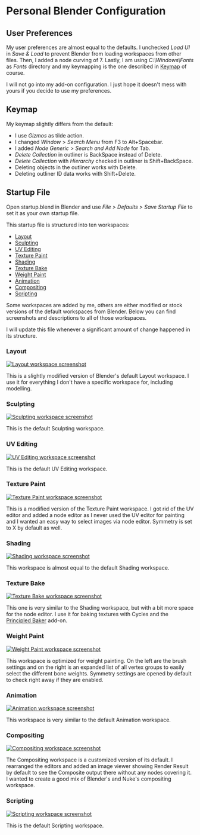 # Personal Blender Configuration

## User Preferences

My user preferences are almost equal to the defaults. I unchecked *Load UI* in *Save & Load* to prevent Blender from loading workspaces from other files. Then, I added a node curving of 7.
Lastly, I am using *C:\Windows\Fonts* as *Fonts* directory and my keymapping is the one described in [Keymap](#keymap) of course.

I will not go into my add-on configuration. I just hope it doesn't mess with yours if you decide to use my preferences.

## Keymap

My keymap slightly differs from the default:
- I use *Gizmos* as tilde action.
- I changed *Window* > *Search Menu* from F3 to Alt+Spacebar.
- I added *Node Generic* > *Search and Add Node*  for Tab.
- *Delete Collection* in outliner is BackSpace instead of Delete.
- *Delete Collection* with *Hierarchy* checked in outliner is Shift+BackSpace.
- Deleting objects in the outliner works with Delete.
- Deleting outliner ID data works with Shift+Delete.

## Startup File

Open startup.blend in Blender and use *File > Defaults > Save Startup File* to set it as your own startup file.

This startup file is structured into ten workspaces:

- [Layout](#layout)
- [Sculpting](#sculpting)
- [UV Editing](#uv-editing)
- [Texture Paint](#texture-paint)
- [Shading](#shading)
- [Texture Bake](#texture-bake)
- [Weight Paint](#weight-paint)
- [Animation](#animation)
- [Compositing](#compositing)
- [Scripting](#scripting)

Some workspaces are added by me, others are either modified or stock versions of the default workspaces from Blender.
Below you can find screenshots and descriptions to all of those workspaces.

I will update this file whenever a significant amount of change happened in its structure.

### Layout

[![Layout workspace screenshot](screenshots/thumbnails/Layout.jpg)](../../raw/master/screenshots/Layout.png)

This is a slightly modified version of Blender's default Layout workspace. I use it for everything I don't have a specific workspace for, including modelling.

### Sculpting

[![Sculpting workspace screenshot](screenshots/thumbnails/Sculpting.jpg)](../../raw/master/screenshots/Sculpting.png)

This is the default Sculpting workspace.

### UV Editing

[![UV Editing workspace screenshot](screenshots/thumbnails/UV_Editing.jpg)](../../raw/master/screenshots/UV_Editing.png)

This is the default UV Editing workspace.

### Texture Paint

[![Texture Paint workspace screenshot](screenshots/thumbnails/Texture_Paint.jpg)](../../raw/master/screenshots/Texture_Paint.png)

This is a modified version of the Texture Paint workspace.
I got rid of the UV editor and added a node editor as I never used the UV editor for painting and I wanted an easy way to select images via node editor. Symmetry is set to X by default as well.

### Shading

[![Shading workspace screenshot](screenshots/thumbnails/Shading.jpg)](../../raw/master/screenshots/Shading.png)

This workspace is almost equal to the default Shading workspace.

### Texture Bake

[![Texture Bake workspace screenshot](screenshots/thumbnails/Texture_Bake.jpg)](../../raw/master/screenshots/Texture_Bake.png)

This one is very similar to the Shading workspace, but with a bit more space for the node editor. I use it for baking textures with Cycles and the [Principled Baker](https://github.com/danielenger/Principled-Baker) add-on.

### Weight Paint

[![Weight Paint workspace screenshot](screenshots/thumbnails/Weight_Paint.jpg)](../../raw/master/screenshots/Weight_Paint.png)

This workspace is optimized for weight painting. On the left are the brush settings and on the right is an expanded list of all vertex groups to easily select the different bone weights. Symmetry settings are opened by default to check right away if they are enabled.

### Animation

[![Animation workspace screenshot](screenshots/thumbnails/Animation.jpg)](../../raw/master/screenshots/Animation.png)

This workspace is very similar to the default Animation workspace.

### Compositing

[![Compositing workspace screenshot](screenshots/thumbnails/Compositing.jpg)](../../raw/master/screenshots/Compositing.png)

The Compositing workspace is a customized version of its default. I rearranged the editors and added an image viewer showing Render Result by default to see the Composite output there without any nodes covering it. I wanted to create a good mix of Blender's and Nuke's compositing workspace.

### Scripting

[![Scripting workspace screenshot](screenshots/thumbnails/Scripting.jpg)](../../raw/master/screenshots/Scripting.png)

This is the default Scripting workspace.

